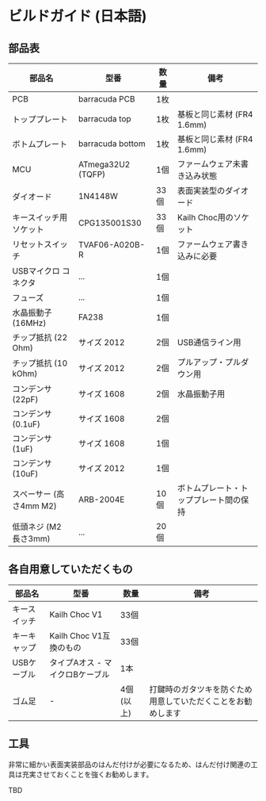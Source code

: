 # ビルドガイド (日本語)

## 部品表

| 部品名                  | 型番              | 数量 | 備考                                   |
| ----------------------- | ----------------- | ---- | -------------------------------------- |
| PCB                     | barracuda PCB     | 1枚  |                                        |
| トッププレート          | barracuda top     | 1枚  | 基板と同じ素材 (FR4 1.6mm)             |
| ボトムプレート          | barracuda bottom  | 1枚  | 基板と同じ素材 (FR4 1.6mm)             |
| MCU                     | ATmega32U2 (TQFP) | 1個  | ファームウェア未書き込み状態           |
| ダイオード              | 1N4148W           | 33個 | 表面実装型のダイオード                 |
| キースイッチ用ソケット  | CPG135001S30      | 33個 | Kailh Choc用のソケット                 |
| リセットスイッチ        | TVAF06-A020B-R    | 1個  | ファームウェア書き込みに必要           |
| USBマイクロ コネクタ    | ...               | 1個  |                                        |
| フューズ                | ...               | 1個  |                                        |
| 水晶振動子 (16MHz)      | FA238             | 1個  |                                        |
| チップ抵抗 (22 Ohm)     | サイズ 2012       | 2個  | USB通信ライン用                        |
| チップ抵抗 (10 kOhm)    | サイズ 2012       | 2個  | プルアップ・プルダウン用               |
| コンデンサ (22pF)       | サイズ 1608       | 2個  | 水晶振動子用                           |
| コンデンサ (0.1uF)      | サイズ 1608       | 2個  |                                        |
| コンデンサ (1uF)        | サイズ 1608       | 1個  |                                        |
| コンデンサ (10uF)       | サイズ 2012       | 1個  |                                        |
| スペーサー (高さ4mm M2) | ARB-2004E         | 10個 | ボトムプレート・トッププレート間の保持 |
| 低頭ネジ (M2 長さ3mm)   | ...               | 20個 |                                        |


## 各自用意していただくもの

| 部品名       | 型番                            | 数量 | 備考 |
| ------------ | ------------------------------- | ---- | ---- |
| キースイッチ | Kailh Choc V1                   | 33個 |      |
| キーキャップ | Kailh Choc V1互換のもの         | 33個 |      |
| USBケーブル  | タイプAオス - マイクロBケーブル | 1本  |      |
| ゴム足 | - | 4個(以上) | 打鍵時のガタツキを防ぐため用意していただくことをお勧めします |


## 工具

非常に細かい表面実装部品のはんだ付けが必要になるため、はんだ付け関連の工具は充実させておくことを強くお勧めします。

TBD

